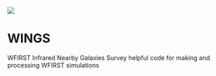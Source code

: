 ![](https://github.com/benw1/WINGS/workflows/WINGS/badge.svg?branch=develop)

# WINGS
WFIRST Infrared Nearby Galaxies Survey helpful code for making and processing WFIRST simulations
